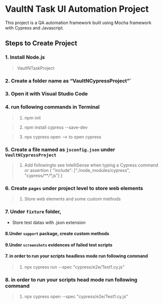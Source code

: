 # VaultN Task UI Automation Project

This project is a QA automation framework built using Mocha framework with Cypress and Javascript. 


## Steps to Create Project
### 1. Install Node.js
> VaultNTaskProject

### 2. Create a folder name as “VaultNCypressProject”`
### 3. Open it with Visual Studio Code
### 4. run following commands in Terminal

> 1. npm init

> 2. npm install cypress --save-dev

> 3. npx cypress open --> to open cypress


### 5. Create a file named as `jsconfig.json` under `VaultNCypressProject` 

> 1. Add followingto see IntelliSense when typing a Cypress command or assertion
     {
     "include": ["./node_modules/cypress", "cypress/**/*.js"]
     }

### 6. Create `pages` under project level to store web elements
> 1. Store web elements and some custom methods


### 7. Under `fixture` folder, 
* Store test datas with .json extension

#### 8.Under `support` package, create custom methods

#### 9.Under `screenshots` evidences of failed test scripts

#### 7. in order to run your scripts headless mode run following command 
> 1. npx cypress run --spec "cypress/e2e/Test1.cy.js"

### 8. in order to run your scripts head mode run following command 
> 1. npx cypress open --spec "cypress/e2e/Test1.cy.js”
